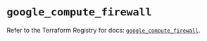 # `google_compute_firewall`

Refer to the Terraform Registry for docs: [`google_compute_firewall`](https://registry.terraform.io/providers/hashicorp/google-beta/6.42.0/docs/resources/google_compute_firewall).

